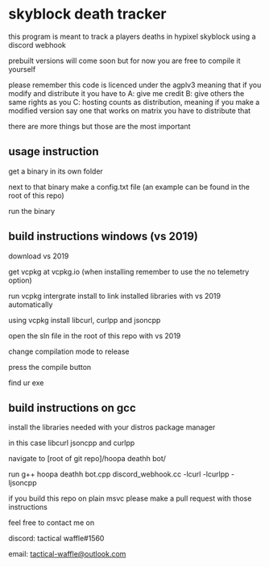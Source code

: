 # skyblock death tracker


this program is meant to track a players deaths in hypixel skyblock using a discord webhook

prebuilt versions will come soon but for now you are free to compile it yourself

please remember this code is licenced under the agplv3 meaning that if you modify and distribute it you have to
A: give me credit 
B: give others the same rights as you 
C: hosting counts as distribution, meaning if you make a modified version say one that works on matrix you have to distribute that

there are more things but those are the most important

## usage instruction
get a binary in its own folder

next to that binary make a config.txt file (an example can be found in the root of this repo)

run the binary

## build instructions windows (vs 2019)
download vs 2019

get vcpkg at vcpkg.io (when installing remember to use the no telemetry option)

run vcpkg intergrate install to link installed libraries with vs 2019 automatically

using vcpkg install libcurl, curlpp and jsoncpp

open the sln file in the root of this repo with vs 2019

change compilation mode to release

press the compile button

find ur exe

## build instructions on gcc

install the libraries needed with your distros package manager

in this case libcurl jsoncpp and curlpp

navigate to [root of git repo]/hoopa deathh bot/

run g++ hoopa deathh bot.cpp discord_webhook.cc -lcurl -lcurlpp -ljsoncpp

if you build this repo on plain msvc please make a pull request with those instructions

feel free to contact me on

discord: tactical waffle#1560

email: tactical-waffle@outlook.com
